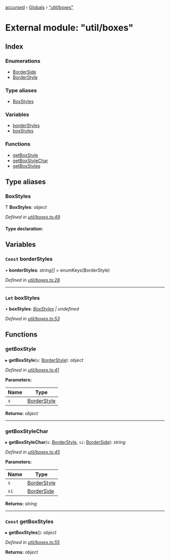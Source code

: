 [accursed](../README.md) › [Globals](../globals.md) › ["util/boxes"](_util_boxes_.md)

# External module: "util/boxes"

## Index

### Enumerations

* [BorderSide](../enums/_util_boxes_.borderside.md)
* [BorderStyle](../enums/_util_boxes_.borderstyle.md)

### Type aliases

* [BoxStyles](_util_boxes_.md#boxstyles)

### Variables

* [borderStyles](_util_boxes_.md#const-borderstyles)
* [boxStyles](_util_boxes_.md#let-boxstyles)

### Functions

* [getBoxStyle](_util_boxes_.md#getboxstyle)
* [getBoxStyleChar](_util_boxes_.md#getboxstylechar)
* [getBoxStyles](_util_boxes_.md#const-getboxstyles)

## Type aliases

###  BoxStyles

Ƭ **BoxStyles**: *object*

*Defined in [util/boxes.ts:49](https://github.com/cancerberoSgx/accursed/blob/468bf3c/src/util/boxes.ts#L49)*

#### Type declaration:

## Variables

### `Const` borderStyles

• **borderStyles**: *string[]* =  enumKeys(BorderStyle)

*Defined in [util/boxes.ts:28](https://github.com/cancerberoSgx/accursed/blob/468bf3c/src/util/boxes.ts#L28)*

___

### `Let` boxStyles

• **boxStyles**: *[BoxStyles](_util_boxes_.md#boxstyles) | undefined*

*Defined in [util/boxes.ts:53](https://github.com/cancerberoSgx/accursed/blob/468bf3c/src/util/boxes.ts#L53)*

## Functions

###  getBoxStyle

▸ **getBoxStyle**(`s`: [BorderStyle](../enums/_util_boxes_.borderstyle.md)): *object*

*Defined in [util/boxes.ts:41](https://github.com/cancerberoSgx/accursed/blob/468bf3c/src/util/boxes.ts#L41)*

**Parameters:**

Name | Type |
------ | ------ |
`s` | [BorderStyle](../enums/_util_boxes_.borderstyle.md) |

**Returns:** *object*

___

###  getBoxStyleChar

▸ **getBoxStyleChar**(`s`: [BorderStyle](../enums/_util_boxes_.borderstyle.md), `si`: [BorderSide](../enums/_util_boxes_.borderside.md)): *string*

*Defined in [util/boxes.ts:45](https://github.com/cancerberoSgx/accursed/blob/468bf3c/src/util/boxes.ts#L45)*

**Parameters:**

Name | Type |
------ | ------ |
`s` | [BorderStyle](../enums/_util_boxes_.borderstyle.md) |
`si` | [BorderSide](../enums/_util_boxes_.borderside.md) |

**Returns:** *string*

___

### `Const` getBoxStyles

▸ **getBoxStyles**(): *object*

*Defined in [util/boxes.ts:55](https://github.com/cancerberoSgx/accursed/blob/468bf3c/src/util/boxes.ts#L55)*

**Returns:** *object*
